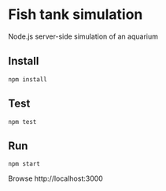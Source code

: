 # Fish tank simulation
Node.js server-side simulation of an aquarium

## Install
```
npm install
```

## Test
```
npm test
```

## Run
```
npm start
```

Browse http://localhost:3000
